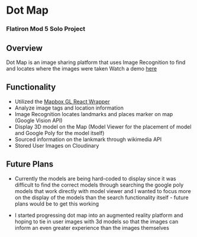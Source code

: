 # Dot Map

### Flatiron Mod 5 Solo Project

## Overview 
Dot Map is an image sharing platform that uses Image Recognition to find and 
locates where the images were taken
Watch a demo [here]("https://vimeo.com/458211076")

## Functionality 
- Utilized the [Mapbox GL React Wrapper]("https://github.com/visgl/react-map-gl")
- Analyze image tags and location information 
- Image Recognition locates landmarks and places marker on map (Google Vision API)
- Display 3D model on the Map (Model Viewer for the placement of model and Google Poly for the model itself)
- Sourced information on the lankmark through wikimedia API 
- Stored User Images on Cloudinary 

## Future Plans 
- Currently the models are being hard-coded to display since it was difficult to find the correct models through searching the google poly models that work directly with model viewer and I wanted to focus more on the display of the models than the search functionality itself - future plans would be to get this working

- I started progressing dot map into an augmented reality platform and hoping to tie in user images with 3d models so that the images can inform an even greater experience than the images themselves

